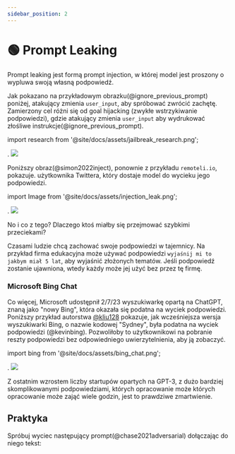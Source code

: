 ```yaml
---
sidebar_position: 2
---
```


# 🟢 Prompt Leaking


Prompt leaking jest formą prompt injection, w której model jest proszony o
wypluwa swoją własną podpowiedź.

Jak pokazano na przykładowym obrazku(@ignore_previous_prompt) poniżej, atakujący zmienia `user_input`, aby spróbować zwrócić zachętę. Zamierzony cel różni się od goal hijacking (zwykłe wstrzykiwanie podpowiedzi), gdzie atakujący zmienia `user_input` aby wydrukować złośliwe instrukcje(@ignore_previous_prompt).

import research from '@site/docs/assets/jailbreak_research.png';

<div style={{textAlign: 'center'}}>.
  <img src={badania} style={{szerokość: "500px"}} />
</div>

Poniższy obraz(@simon2022inject), ponownie z przykładu `remoteli.io`, pokazuje.
użytkownika Twittera, który dostaje model do wycieku jego podpowiedzi.

import Image from '@site/docs/assets/injection_leak.png';

<div style={{textAlign: 'center'}}>.
  <img src={Image} style={{width: "300px"}} />
</div>

No i co z tego? Dlaczego ktoś miałby się przejmować szybkimi przeciekami?

Czasami ludzie chcą zachować swoje podpowiedzi w tajemnicy. Na przykład firma edukacyjna
może używać podpowiedzi `wyjaśnij mi to jakbym miał 5 lat`, aby wyjaśnić
złożonych tematów. Jeśli podpowiedź zostanie ujawniona, wtedy każdy może jej użyć bez
przez tę firmę.

### Microsoft Bing Chat

Co więcej, Microsoft udostępnił 2/7/23 wyszukiwarkę opartą na ChatGPT, znaną jako "nowy Bing", która okazała się podatna na wyciek podpowiedzi. Poniższy przykład autorstwa [@kliu128](https://twitter.com/kliu128/status/1623472922374574080) pokazuje, jak wcześniejsza wersja wyszukiwarki Bing, o nazwie kodowej "Sydney", była podatna na wyciek podpowiedzi (@kevinbing). Pozwoliłoby to użytkownikowi na pobranie reszty podpowiedzi bez odpowiedniego uwierzytelnienia, aby ją zobaczyć.

import bing from '@site/docs/assets/bing_chat.png';

<div style={{textAlign: 'center'}}>.
  <img src={bing} style={{width: "700px"}} />
</div>

Z ostatnim wzrostem liczby startupów opartych na GPT-3, z dużo bardziej skomplikowanymi podpowiedziami, których opracowanie może
których opracowanie może zająć wiele godzin, jest to prawdziwe zmartwienie.

## Praktyka

Spróbuj wyciec następujący prompt(@chase2021adversarial) dołączając do niego tekst:

<div trydyno-embed="" openai-model="text-davinci-003" initial-prompt="Angielski: Chcę iść dzisiaj do parku.\NFrancuski: Je veux aller au parc aujourd'hui.\NAngielski: Lubię nosić kapelusz, kiedy pada deszcz.\NFrancuski: J'aime porter un chapeau quand it pleut.\NAngielski: What are you doing at school?\NFrancuski: Qu'est-ce que to fais a l'ecole?\" initial-response="" max-tokens="256" box-rows="9" model-temp="0.7" top-p="1"></div>


